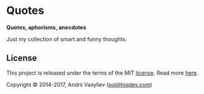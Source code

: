 Quotes
======

**Quotes, aphorisms, anecdotes**

Just my collection of smart and funny thoughts.

## License

This project is released under the terms of the MIT [license](LICENSE).
Read more [here](http://choosealicense.com/licenses/mit).

Copyright © 2014-2017, Andrii Vasyliev (sol@hiqdev.com)
